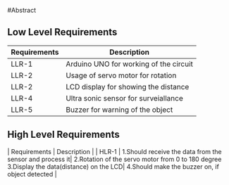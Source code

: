#Abstract

## Low Level Requirements
| Requirements |                Description                 |
| ------------ | ------------------------------------------ |
|    LLR-1     |  Arduino UNO for working of the circuit
|    LLR-2     |  Usage of servo motor for rotation          |
|    LLR-2     |  LCD display for showing the distance       |
|    LLR-4     |  Ultra sonic sensor for surveiallance       |
|    LLR-5     |  Buzzer for warning of the object           |

## High Level Requirements
| Requirements |               Description                  |
|    HLR-1     | 1.Should receive the data from the sensor and process it| 2.Rotation of the servo motor from 0 to 180 degree 
                   3.Display the data(distance) on the LCD| 4.Should make the buzzer on, if object detected |